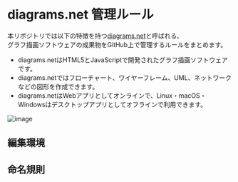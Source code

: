 # diagrams.net 管理ルール

本リポジトリでは以下の特徴を持つ[diagrams.net](https://www.diagrams.net)と呼ばれる、  
グラフ描画ソフトウェアの成果物をGitHub上で管理するルールをまとめます。

- diagrams.netはHTML5とJavaScriptで開発されたグラフ描画ソフトウェアです。
- diagrams.netではフローチャート、ワイヤーフレーム、UML、ネットワークなどの図形を作成できます。
- diagrams.netはWebアプリとしてオンラインで、Linux・macOS・Windowsはデスクトップアプリとしてオフラインで利用できます。

![image](https://user-images.githubusercontent.com/23740796/197519607-ea756bd1-ac27-4719-8ae8-4990a258f01f.png)

## 編集環境


## 命名規則

